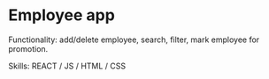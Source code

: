 # Employee app


Functionality: add/delete employee, search, filter, mark employee for promotion.

Skills: REACT / JS / HTML / CSS